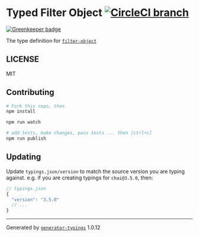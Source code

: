 # Typed Filter Object  [![CircleCI branch](https://img.shields.io/circleci/project/effervescentia/typed-filter-object/master.svg?maxAge=2592000)]()

[![Greenkeeper badge](https://badges.greenkeeper.io/effervescentia/typed-filter-object.svg)](https://greenkeeper.io/)


The type definition for [`filter-object`](https://github.com/jonschlinkert/filter-object.git)

## LICENSE

MIT

## Contributing

```sh
# Fork this repo, then
npm install

npm run watch

# add tests, make changes, pass tests ... then [ctrl+c]
npm run publish
```

## Updating

Update `typings.json/version` to match the source version you are typing against.
e.g. if you are creating typings for `chai@3.5.0`, then:

```js
// typings.json
{
  "version": "3.5.0"
  // ...
}
```

----

Generated by [`generator-typings`](https://github.com/typings/generator-typings) 1.0.12

